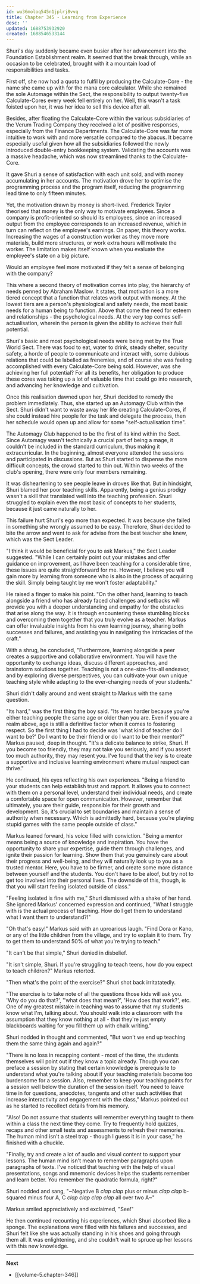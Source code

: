 ```yaml
---
id: wu36moloq545n1jplrj8vvq
title: Chapter 345 - Learning from Experience
desc: ''
updated: 1688753932920
created: 1688546533144
---
```


Shuri's day suddenly became even busier after her advancement into the Foundation Establishment realm. It seemed that the break through, while an occasion to be celebrated, brought with it a mountain load of responsibilities and tasks.

First off, she now had a quota to fulfil by producing the Calculate-Core - the name she came up with for the mana core calculator. While she remained the sole Automage within the Sect, the responsibility to output twenty-five Calculate-Cores every week fell entirely on her. Well, this wasn't a task foisted upon her, it was her idea to sell this device after all.

Besides, after floating the Calculate-Core within the various subsidiaries of the Verum Trading Company they received a lot of positive responses, especially from the Finance Departments. The Calculate-Core was far more intuitive to work with and more versatile compared to the abacus. It became especially useful given how all the subsidiaries followed the newly introduced double-entry bookkeeping system. Validating the accounts was a massive headache, which was now streamlined thanks to the Calculate-Core.

It gave Shuri a sense of satisfaction with each unit sold, and with money accumulating in her accounts. The motivation drove her to optimise the programming process and the program itself, reducing the programming lead time to only fifteen minutes.

Yet, the motivation drawn by money is short-lived. Frederick Taylor theorised that money is the only way to motivate employees. Since a company is profit-oriented so should its employees, since an increased output from the employee corresponds to an increased revenue, which in turn can reflect on the employee's earnings. On paper, this theory works. Increasing the wages of a construction worker as they move more materials, build more structures, or work extra hours will motivate the worker. The limitation makes itself known when you evaluate the employee's state on a big picture.

Would an employee feel more motivated if they felt a sense of belonging with the company?

This where a second theory of motivation comes into play, the hierarchy of needs penned by Abraham Maslow. It states, that motivation is a more tiered concept that a function that relates work output with money. At the lowest tiers are a person's physiological and safety needs, the most basic needs for a human being to function. Above that come the need for esteem and relationships - the psychological needs. At the very top comes self-actualisation, wherein the person is given the ability to achieve their full potential.

Shuri's basic and most psychological needs were being met by the True World Sect. There was food to eat, water to drink, steady shelter, security safety, a horde of people to communicate and interact with, some dubious relations that could be labelled as frenemies, and of course she was feeling accomplished with every Calculate-Core being sold. However, was she achieving her full potential? For all its benefits, her obligation to produce these cores was taking up a lot of valuable time that could go into research, and advancing her knowledge and cultivation.

Once this realisation dawned upon her, Shuri decided to remedy the problem immediately. Thus, she started up an Automagy Club within the Sect. Shuri didn't want to waste away her life creating Calculate-Cores, if she could instead hire people for the task and delegate the process, then her schedule would open up and allow for some "self-actualisation time".

The Automagy Club happened to be the first of its kind within the Sect. Since Automagy wasn't technically a crucial part of being a mage, it couldn't be included in the standard curriculum, thus making it extracurricular. In the beginning, almost everyone attended the sessions and participated in discussions. But as Shuri started to dispense the more difficult concepts, the crowd started to thin out. Within two weeks of the club's opening, there were only four members remaining.

It was disheartening to see people leave in droves like that. But in hindsight, Shuri blamed her poor teaching skills. Apparently, being a genius prodigy wasn't a skill that translated well into the teaching profession. Shuri struggled to explain even the most basic of concepts to her students, because it just came naturally to her.

This failure hurt Shuri's ego more than expected. It was because she failed in something she wrongly assumed to be easy. Therefore, Shuri decided to bite the arrow and went to ask for advise from the best teacher she knew, which was the Sect Leader.

"I think it would be beneficial for you to ask Markus," the Sect Leader suggested. "While I can certainly point out your mistakes and offer guidance on improvement, as I have been teaching for a considerable time, these issues are quite straightforward for me. However, I believe you will gain more by learning from someone who is also in the process of acquiring the skill. Simply being taught by me won't foster adaptability."

He raised a finger to make his point. "On the other hand, learning to teach alongside a friend who has already faced challenges and setbacks will provide you with a deeper understanding and empathy for the obstacles that arise along the way. It is through encountering these stumbling blocks and overcoming them together that you truly evolve as a teacher. Markus can offer invaluable insights from his own learning journey, sharing both successes and failures, and assisting you in navigating the intricacies of the craft."

With a shrug, he concluded, "Furthermore, learning alongside a peer creates a supportive and collaborative environment. You will have the opportunity to exchange ideas, discuss different approaches, and brainstorm solutions together. Teaching is not a one-size-fits-all endeavor, and by exploring diverse perspectives, you can cultivate your own unique teaching style while adapting to the ever-changing needs of your students."

Shuri didn't dally around and went straight to Markus with the same question.

"Its hard," was the first thing the boy said. "Its even harder because you're either teaching people the same age or older than you are. Even if you are a realm above, age is still a definitive factor when it comes to fostering respect. So the first thing I had to decide was 'what kind of teacher do I want to be?' Do I want to be their friend or do I want to be their mentor?" Markus paused, deep in thought. "It's a delicate balance to strike, Shuri. If you become too friendly, they may not take you seriously, and if you assert too much authority, they may resent you. I've found that the key is to create a supportive and inclusive learning environment where mutual respect can thrive."

He continued, his eyes reflecting his own experiences. "Being a friend to your students can help establish trust and rapport. It allows you to connect with them on a personal level, understand their individual needs, and create a comfortable space for open communication. However, remember that ultimately, you are their guide, responsible for their growth and development. So, it's crucial to set boundaries and maintain a sense of authority when necessary. Which is admittedly hard, because you're playing stupid games with the same people outside of class."

Markus leaned forward, his voice filled with conviction. "Being a mentor means being a source of knowledge and inspiration. You have the opportunity to share your expertise, guide them through challenges, and ignite their passion for learning. Show them that you genuinely care about their progress and well-being, and they will naturally look up to you as a trusted mentor. Here, you have to be firmer, and create some more distance between yourself and the students. You don't have to be aloof, but try not to get too involved into their personal lives. The downside of this, though, is that you will start feeling isolated outside of class."

"Feeling isolated is fine with me," Shuri dismissed with a shake of her hand. She ignored Markus' concerned expression and continued, "What I struggle with is the actual process of teaching. How do I get them to understand what I want them to understand?!"

"Oh that's easy!" Markus said with an uproarious laugh. "Find Dora or Kano, or any of the little children from the village, and try to explain it to them. Try to get them to understand 50% of what you're trying to teach."

"It can't be that simple," Shuri denied in disbelief.

"It isn't simple, Shuri. If you're struggling to teach teens, how do you expect to teach children?" Markus retorted.

"Then what's the point of the exercise?" Shuri shot back irritatatedly.

"The exercise is to take note of all the questions those kids will ask you. 'Why do you do that?', ''what does that mean?', 'How does that work?', etc. One of my greatest mistake in teaching was to assume that my students know what I'm, talking about. You should walk into a classroom with the assumption that they know nothing at all - that they're just empty blackboards waiting for you fill them up with chalk writing."

Shuri nodded in thought and commented, "But won't we end up teaching them the same thing again and again?"

"There is no loss in recapping content - most of the time, the students themselves will point out if they know a topic already. Though you can preface a session by stating that certain knowledge is prerequisite to understand what you're talking about if your teaching materials become too burdensome for a session. Also, remember to keep your teaching points for a session well below the duration of the session itself. You need to leave time in for questions, anecdotes, tangents and other such activities that increase interactivity and engagement with the class," Markus pointed out as he started to recollect details from his memory.

"Also! Do not assume that students will remember everything taught to them within a class the next time they come. Try to frequently hold quizzes, recaps and other small tests and assessments to refresh their memories. The human mind isn't a steel trap - though I guess it is in your case," he finished with a chuckle.

"Finally, try and create a lot of audio and visual content to support your lessons. The human mind isn't mean to remember paragraphs upon paragraphs of texts. I've noticed that teaching with the help of visual presentations, songs and mnemonic devices helps the students remember and learn better. You remember the quadratic formula, right?"

Shuri nodded and sang, "~Negative B *clap* *clap* plus or minus *clap* *clap* b-squared minus four A, C *clap clap* *clap clap* all over two A~"

Markus smiled appreciatively and exclaimed, "See!"

He then continued recounting his experiences, which Shuri absorbed like a sponge. The explanations were filled with his failures and successes, and Shuri felt like she was actually standing in his shoes and going through them all. It was enlightening, and she couldn't wait to spruce up her lessons with this new knowledge.

____

**Next**
* [[volume-5.chapter-346]]